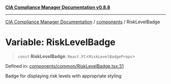 [**CIA Compliance Manager Documentation v0.8.8**](../../README.md)

***

[CIA Compliance Manager Documentation](../../modules.md) / [components](../README.md) / RiskLevelBadge

# Variable: RiskLevelBadge

> `const` **RiskLevelBadge**: `React.FC`\<`RiskLevelBadgeProps`\>

Defined in: [components/common/RiskLevelBadge.tsx:31](https://github.com/Hack23/cia-compliance-manager/blob/67855c73d041b21b5f90a46884e0e48cd0961cda/src/components/common/RiskLevelBadge.tsx#L31)

Badge for displaying risk levels with appropriate styling
